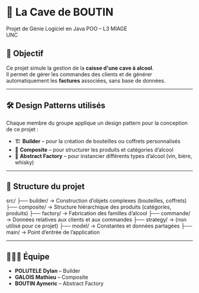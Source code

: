 # 🥂 La Cave de BOUTIN

Projet de Génie Logiciel en Java POO – L3 MIAGE  
UNC

## 🎯 Objectif

Ce projet simule la gestion de la **caisse d'une cave à alcool**.  
Il permet de gérer les commandes des clients et de générer automatiquement les **factures** associées, sans base de données.

---

## 🛠️ Design Patterns utilisés

Chaque membre du groupe applique un design pattern pour la conception de ce projet :

- 🏗️ **Builder** – pour la création de bouteilles ou coffrets personnalisés 
- 🧩 **Composite** – pour structurer les produits et catégories d’alcool 
- 🧪 **Abstract Factory** – pour instancier différents types d’alcool (vin, bière, whisky) 

---

## 📁 Structure du projet
src/
├── builder/ → Construction d’objets complexes (bouteilles, coffrets)
├── composite/ → Structure hiérarchique des produits (catégories, produits)
├── factory/ → Fabrication des familles d’alcool
├── commande/ → Données relatives aux clients et aux commandes
├── strategy/ → (non utilisé pour ce projet)
├── model/ → Constantes et données partagées
├── main/ → Point d’entrée de l’application


---

## 👨‍👩‍👦 Équipe

- **POLUTELE Dylan** – Builder
- **GALOIS Mathieu** – Composite
- **BOUTIN Aymeric** – Abstract Factory
